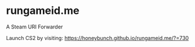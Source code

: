 # rungameid.me
A Steam URI Forwarder

Launch CS2 by visiting: https://honeybunch.github.io/rungameid.me/?=730